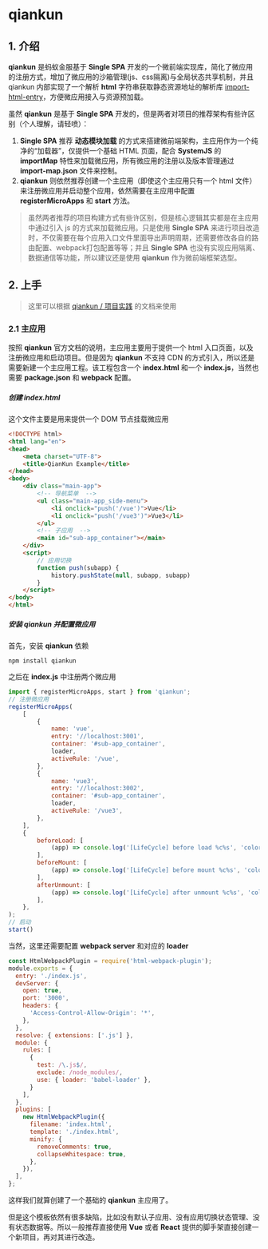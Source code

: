 # qiankun

## 1. 介绍

**qiankun** 是蚂蚁金服基于 **Single SPA** 开发的一个微前端实现库，简化了微应用的注册方式，增加了微应用的沙箱管理(js、css隔离)与全局状态共享机制，并且 qiankun 内部实现了一个解析 **html** 字符串获取静态资源地址的解析库 [import-html-entry](https://github.com/kuitos/import-html-entry)，方便微应用接入与资源预加载。

虽然 **qiankun** 是基于 **Single SPA** 开发的，但是两者对项目的推荐架构有些许区别（个人理解，请轻喷）：

1. **Single SPA** 推荐 **动态模块加载** 的方式来搭建微前端架构，主应用作为一个纯净的“加载器”，仅提供一个基础 HTML 页面，配合 **SystemJS** 的 **importMap** 特性来加载微应用，所有微应用的注册以及版本管理通过 **import-map.json** 文件来控制。
2. **qiankun** 则依然推荐创建一个主应用（即使这个主应用只有一个 html 文件）来注册微应用并启动整个应用，依然需要在主应用中配置 **registerMicroApps** 和 **start** 方法。

> 虽然两者推荐的项目构建方式有些许区别，但是核心逻辑其实都是在主应用中通过引入 js 的方式来加载微应用。只是使用 **Single SPA** 来进行项目改造时，不仅需要在每个应用入口文件里面导出声明周期，还需要修改各自的路由配置、webpack打包配置等等；并且 **Single SPA** 也没有实现应用隔离、数据通信等功能，所以建议还是使用 **qiankun** 作为微前端框架选型。

## 2. 上手

> 这里可以根据 [qiankun / 项目实践](https://qiankun.umijs.org/zh/guide/tutorial) 的文档来使用

### 2.1 主应用

按照 **qiankun** 官方文档的说明，主应用主要用于提供一个 html 入口页面，以及注册微应用和启动项目。但是因为 **qiankun** 不支持 CDN 的方式引入，所以还是需要新建一个主应用工程。该工程包含一个 **index.html** 和一个 **index.js**，当然也需要 **package.json** 和 **webpack** 配置。

##### 创建 index.html

这个文件主要是用来提供一个 DOM 节点挂载微应用

```html
<!DOCTYPE html>
<html lang="en">
<head>
    <meta charset="UTF-8">
    <title>QianKun Example</title>
</head>
<body>
    <div class="main-app">
        <!-- 导航菜单  -->
        <ul class="main-app_side-menu">
            <li onclick="push('/vue')">Vue</li>
            <li onclick="push('/vue3')">Vue3</li>
        </ul>
        <!-- 子应用  -->
        <main id="sub-app_container"></main>
    </div>
    <script>
        // 应用切换
        function push(subapp) {
            history.pushState(null, subapp, subapp)
        }
    </script>
</body>
</html>
```

##### 安装 qiankun 并配置微应用

首先，安装 **qiankun** 依赖

```shell
npm install qiankun
```

之后在 **index.js** 中注册两个微应用

```javascript
import { registerMicroApps, start } from 'qiankun';
// 注册微应用
registerMicroApps(
    [
        {
            name: 'vue',
            entry: '//localhost:3001',
            container: '#sub-app_container',
            loader,
            activeRule: '/vue',
        },
        {
            name: 'vue3',
            entry: '//localhost:3002',
            container: '#sub-app_container',
            loader,
            activeRule: '/vue3',
        },
    ],
    {
        beforeLoad: [
            (app) => console.log('[LifeCycle] before load %c%s', 'color: green;', app.name),
        ],
        beforeMount: [
            (app) => console.log('[LifeCycle] before mount %c%s', 'color: green;', app.name),
        ],
        afterUnmount: [
            (app) => console.log('[LifeCycle] after unmount %c%s', 'color: green;', app.name),
        ],
    },
);
// 启动
start()
```

当然，这里还需要配置 **webpack server** 和对应的 **loader**

```javascript
const HtmlWebpackPlugin = require('html-webpack-plugin');
module.exports = {
  entry: './index.js',
  devServer: {
    open: true,
    port: '3000',
    headers: {
      'Access-Control-Allow-Origin': '*',
    },
  },
  resolve: { extensions: ['.js'] },
  module: {
    rules: [
      {
        test: /\.js$/,
        exclude: /node_modules/,
        use: { loader: 'babel-loader' },
      }
    ],
  },
  plugins: [
    new HtmlWebpackPlugin({
      filename: 'index.html',
      template: './index.html',
      minify: {
        removeComments: true,
        collapseWhitespace: true,
      },
    }),
  ],
};
```

这样我们就算创建了一个基础的 **qiankun** 主应用了。

但是这个模板依然有很多缺陷，比如没有默认子应用、没有应用切换状态管理、没有状态数据等。所以一般推荐直接使用 **Vue** 或者 **React** 提供的脚手架直接创建一个新项目，再对其进行改造。